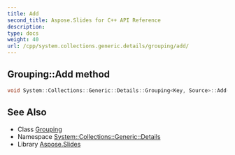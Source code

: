 ```yaml
---
title: Add
second_title: Aspose.Slides for C++ API Reference
description: 
type: docs
weight: 40
url: /cpp/system.collections.generic.details/grouping/add/
---
```

## Grouping::Add method




```cpp
void System::Collections::Generic::Details::Grouping<Key, Source>::Add(Source item)
```

## See Also

* Class [Grouping](../)
* Namespace [System::Collections::Generic::Details](../../)
* Library [Aspose.Slides](../../../)

